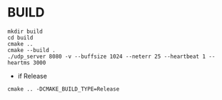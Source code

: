 # BUILD

```shell
mkdir build
cd build
cmake ..
cmake --build .
./udp_server 8080 -v --buffsize 1024 --neterr 25 --heartbeat 1 --heartms 3000
```

- if Release

```shell
cmake .. -DCMAKE_BUILD_TYPE=Release
```
